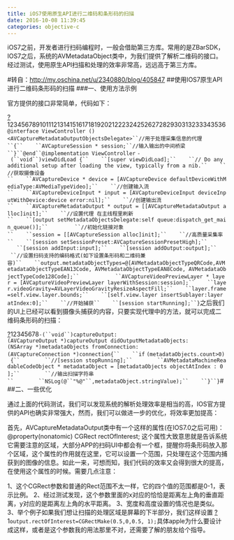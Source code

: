 ```yaml
---
title: iOS7使用原生API进行二维码和条形码的扫描
date: 2016-10-08 11:39:45
categories: objective-c
---
```

iOS7之前，开发者进行扫码编程时，一般会借助第三方库。常用的是ZBarSDK，IOS7之后，系统的AVMetadataObject类中，为我们提供了解析二维码的接口。经过测试，使用原生API扫描和处理的效率非常高，远远高于第三方库。
<!-- more -->

#转自：http://my.oschina.net/u/2340880/blog/405847
##使用IOS7原生API进行二维码条形码的扫描
###一、使用方法示例

官方提供的接口非常简单，代码如下：

[?](http://my.oschina.net/u/2340880/blog/405847#)123456789101112131415161718192021222324252627282930313233343536`@interface ViewController ()<AVCaptureMetadataOutputObjectsDelegate>``//用于处理采集信息的代理``{``    ``AVCaptureSession * session;``//输入输出的中间桥梁``}``@end``@implementation ViewController` `- (``void``)viewDidLoad {``    ``[super viewDidLoad];``    ``// Do any additional setup after loading the view, typically from a nib.``    ``//获取摄像设备``    ``AVCaptureDevice * device = [AVCaptureDevice defaultDeviceWithMediaType:AVMediaTypeVideo];``    ``//创建输入流``    ``AVCaptureDeviceInput * input = [AVCaptureDeviceInput deviceInputWithDevice:device error:nil];``    ``//创建输出流``    ``AVCaptureMetadataOutput * output = [[AVCaptureMetadataOutput alloc]init];``    ``//设置代理 在主线程里刷新``    ``[output setMetadataObjectsDelegate:self queue:dispatch_get_main_queue()];``    ` `    ``//初始化链接对象``    ``session = [[AVCaptureSession alloc]init];``    ``//高质量采集率``    ``[session setSessionPreset:AVCaptureSessionPresetHigh];``    ` `    ``[session addInput:input];``    ``[session addOutput:output];``    ``//设置扫码支持的编码格式(如下设置条形码和二维码兼容)``    ``output.metadataObjectTypes=@[AVMetadataObjectTypeQRCode,AVMetadataObjectTypeEAN13Code, AVMetadataObjectTypeEAN8Code, AVMetadataObjectTypeCode128Code];``       ` `    ``AVCaptureVideoPreviewLayer * layer = [AVCaptureVideoPreviewLayer layerWithSession:session];``    ``layer.videoGravity=AVLayerVideoGravityResizeAspectFill;``    ``layer.frame=self.view.layer.bounds;``    ``[self.view.layer insertSublayer:layer atIndex:0];``    ``//开始捕获``    ``[session startRunning];``}`之后我们的UI上已经可以看到摄像头捕获的内容，只要实现代理中的方法，就可以完成二维码条形码的扫描：

[?](http://my.oschina.net/u/2340880/blog/405847#)12345678`-(``void``)captureOutput:(AVCaptureOutput *)captureOutput didOutputMetadataObjects:(NSArray *)metadataObjects fromConnection:(AVCaptureConnection *)connection{``    ``if` `(metadataObjects.count>0) {``        ``//[session stopRunning];``        ``AVMetadataMachineReadableCodeObject * metadataObject = [metadataObjects objectAtIndex : 0 ];``        ``//输出扫描字符串``        ``NSLog(@``"%@"``,metadataObject.stringValue);``    ``}``}`###二、一些优化

通过上面的代码测试，我们可以发现系统的解析处理效率是相当的高，IOS官方提供的API也确实非常强大，然而，我们可以做进一步的优化，将效率更加提高：

首先，AVCaptureMetadataOutput类中有一个这样的属性(在IOS7.0之后可用)：
@property(nonatomic) CGRect rectOfInterest;
这个属性大致意思就是告诉系统它需要注意的区域，大部分APP的扫码UI中都会有一个框，提醒你将条形码放入那个区域，这个属性的作用就在这里，它可以设置一个范围，只处理在这个范围内捕获到的图像的信息。如此一来，可想而知，我们代码的效率又会得到很大的提高，在使用这个属性的时候。需要几点注意：

1、这个CGRect参数和普通的Rect范围不太一样，它的四个值的范围都是0-1，表示比例。
2、经过测试发现，这个参数里面的x对应的恰恰是距离左上角的垂直距离，y对应的是距离左上角的水平距离。
3、宽度和高度设置的情况也是类似。
3、举个例子如果我们想让扫描的处理区域是屏幕的下半部分，我们这样设置
[?](http://my.oschina.net/u/2340880/blog/405847#)1`output.rectOfInterest=CGRectMake(0.5,0,0.5, 1);`具体apple为什么要设计成这样，或者是这个参数我的用法那里不对，还需要了解的朋友给个指导。
